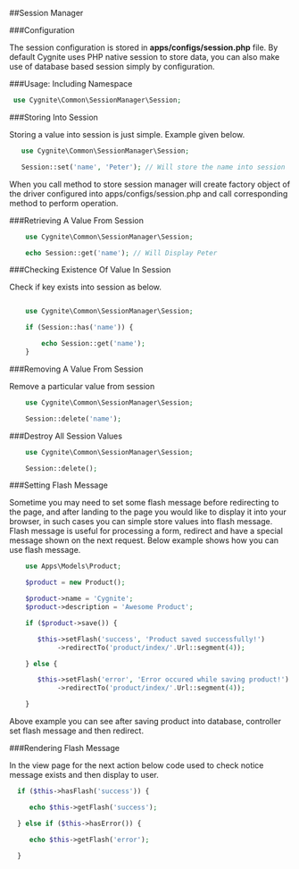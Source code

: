 ##Session Manager

###Configuration

The session configuration is stored in **apps/configs/session.php** file. By default Cygnite uses PHP native session to store data, you can also make use of database based session simply by configuration.

###Usage: Including Namespace

```php
 use Cygnite\Common\SessionManager\Session;

```
###Storing Into Session

Storing a value into session is just simple. Example given below.


```php
   use Cygnite\Common\SessionManager\Session;

   Session::set('name', 'Peter'); // Will store the name into session

```
When you call method to store session manager will create factory object of the driver configured into apps/configs/session.php and call corresponding method to perform operation.

###Retrieving A Value From Session


```php
    use Cygnite\Common\SessionManager\Session;

    echo Session::get('name'); // Will Display Peter

```
###Checking Existence Of Value In Session

Check if key exists into session as below.

```php

    use Cygnite\Common\SessionManager\Session;

    if (Session::has('name')) {

        echo Session::get('name');
    }

```

 ###Removing A Value From Session

Remove a particular value from session


```php
    use Cygnite\Common\SessionManager\Session;

    Session::delete('name');

```
###Destroy All Session Values


```php
    use Cygnite\Common\SessionManager\Session;

    Session::delete();

```
###Setting Flash Message

Sometime you may need to set some flash message before redirecting to the page, and after landing to the page you would like to display it into your browser, in such cases you can simple store values into flash message. Flash message is useful for processing a form, redirect and have a special message shown on the next request. Below example shows how you can use flash message.

```php
    use Apps\Models\Product;

    $product = new Product();

    $product->name = 'Cygnite';
    $product->description = 'Awesome Product';

    if ($product->save()) {

       $this->setFlash('success', 'Product saved successfully!')
            ->redirectTo('product/index/'.Url::segment(4));

    } else {

       $this->setFlash('error', 'Error occured while saving product!')
            ->redirectTo('product/index/'.Url::segment(4));

    }

```
Above example you can see after saving product into database, controller set flash message and then redirect.

###Rendering Flash Message

In the view page for the next action below code used to check notice message exists and then display to user.

 
```php
  if ($this->hasFlash('success')) {

     echo $this->getFlash('success');

  } else if ($this->hasError()) {

     echo $this->getFlash('error');

  }
```
